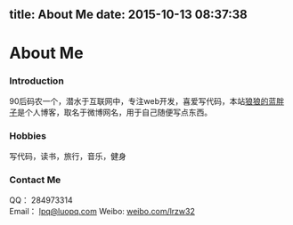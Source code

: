 title: About Me
date: 2015-10-13 08:37:38
---

# About Me

### Introduction
90后码农一个，潜水于互联网中，专注web开发，喜爱写代码，本站[狼狼的蓝胖子](luopq.com)是个人博客，取名于微博网名，用于自己随便写点东西。

### Hobbies
写代码，读书，旅行，音乐，健身

### Contact Me
QQ： 284973314  
Email： <a href="mailto:lpq@luopq.com">lpq@luopq.com</a>
Weibo:  [weibo.com/lrzw32](http://weibo.com/lrzw32)